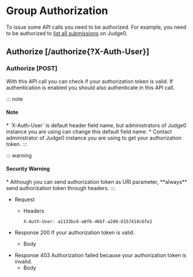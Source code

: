 # Group Authorization
To issue some API calls you need to be authorized. For example, you need to be authorized to
[list all submissions](#submissions-submission-get-1) on Judge0.

## Authorize [/authorize{?X-Auth-User}]
### Authorize [POST]
With this API call you can check if your authorization token is valid. If authentication is enabled you should also
authenticate in this API call.

::: note
<h4>Note</h4>
* `X-Auth-User` is default header field name, but administrators of Judge0 instance you are using
   can change this default field name.
* Contact administrator of Judge0 instance you are using to get your authorization token.
:::

::: warning
<h4>Security Warning</h4>
* Although you can send authorization token as URI parameter, **always** send authorization token through headers.
:::

+ Request
    + Headers
        ```
        X-Auth-User: a1133bc6-a0f6-46bf-a2d8-6157418c6fe2
        ```


+ Response 200
If your authorization token is valid.
    + Body

<!-- include(../_unauthenticated.md) -->

+ Response 403
Authorization failed because your authorization token is invalid.
    + Body